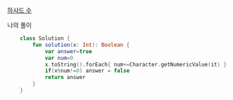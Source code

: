 [하샤드 수](https://programmers.co.kr/learn/courses/30/lessons/12947)

나의 풀이
```kotlin
    class Solution {
        fun solution(x: Int): Boolean {
            var answer=true
            var num=0
            x.toString().forEach{ num+=Character.getNumericValue(it) }
            if(x%num!=0) answer = false
            return answer
        }
    }
```